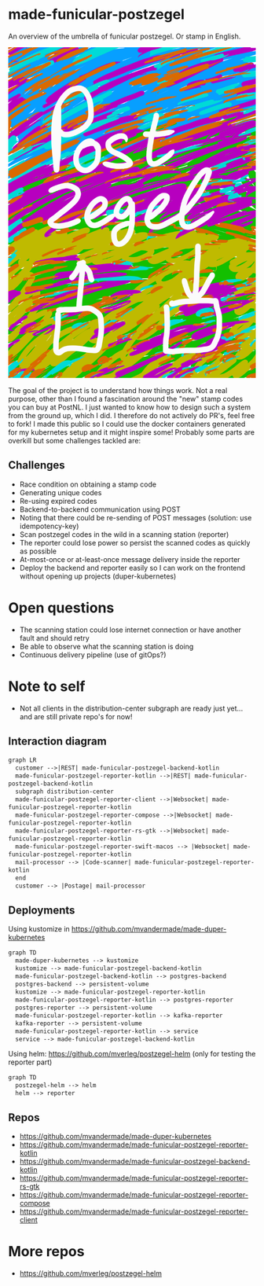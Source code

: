 # made-funicular-postzegel
An overview of the umbrella of funicular postzegel. Or stamp in English.

![colourful logo](postzegel.png "colourful logo")

The goal of the project is to understand how things work.
Not a real purpose, other than I found a fascination around the "new" stamp codes you can buy at PostNL.
I just wanted to know how to design such a system from the ground up, which I did. I therefore do not actively do PR's, feel free to fork!
I made this public so I could use the docker containers generated for my kubernetes setup and it might inspire some!
Probably some parts are overkill but some challenges tackled are:

## Challenges
- Race condition on obtaining a stamp code
- Generating unique codes
- Re-using expired codes
- Backend-to-backend communication using POST
- Noting that there could be re-sending of POST messages (solution: use idempotency-key)
- Scan postzegel codes in the wild in a scanning station (reporter)
- The reporter could lose power so persist the scanned codes as quickly as possible
- At-most-once or at-least-once message delivery inside the reporter
- Deploy the backend and reporter easily so I can work on the frontend without opening up projects (duper-kubernetes)

# Open questions
- The scanning station could lose internet connection or have another fault and should retry
- Be able to observe what the scanning station is doing
- Continuous delivery pipeline (use of gitOps?)

# Note to self
- Not all clients in the distribution-center subgraph are ready just yet... and are still private repo's for now!

## Interaction diagram
```mermaid
graph LR
  customer -->|REST| made-funicular-postzegel-backend-kotlin
  made-funicular-postzegel-reporter-kotlin -->|REST| made-funicular-postzegel-backend-kotlin
  subgraph distribution-center
  made-funicular-postzegel-reporter-client -->|Websocket| made-funicular-postzegel-reporter-kotlin
  made-funicular-postzegel-reporter-compose -->|Websocket| made-funicular-postzegel-reporter-kotlin
  made-funicular-postzegel-reporter-rs-gtk -->|Websocket| made-funicular-postzegel-reporter-kotlin
  made-funicular-postzegel-reporter-swift-macos --> |Websocket| made-funicular-postzegel-reporter-kotlin
  mail-processor --> |Code-scanner| made-funicular-postzegel-reporter-kotlin
  end
  customer --> |Postage| mail-processor
```

## Deployments
Using kustomize in https://github.com/mvandermade/made-duper-kubernetes
```mermaid
graph TD
  made-duper-kubernetes --> kustomize
  kustomize --> made-funicular-postzegel-backend-kotlin
  made-funicular-postzegel-backend-kotlin --> postgres-backend
  postgres-backend --> persistent-volume
  kustomize --> made-funicular-postzegel-reporter-kotlin
  made-funicular-postzegel-reporter-kotlin --> postgres-reporter
  postgres-reporter --> persistent-volume
  made-funicular-postzegel-reporter-kotlin --> kafka-reporter
  kafka-reporter --> persistent-volume
  made-funicular-postzegel-reporter-kotlin --> service
  service --> made-funicular-postzegel-backend-kotlin
```

Using helm: https://github.com/mverleg/postzegel-helm (only for testing the reporter part)
```mermaid
graph TD
  postzegel-helm --> helm
  helm --> reporter
```

## Repos
- https://github.com/mvandermade/made-duper-kubernetes
- https://github.com/mvandermade/made-funicular-postzegel-reporter-kotlin
- https://github.com/mvandermade/made-funicular-postzegel-backend-kotlin
- https://github.com/mvandermade/made-funicular-postzegel-reporter-rs-gtk
- https://github.com/mvandermade/made-funicular-postzegel-reporter-compose
- https://github.com/mvandermade/made-funicular-postzegel-reporter-client

# More repos
- https://github.com/mverleg/postzegel-helm
